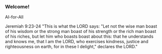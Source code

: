 ### Welcome!
AI-for-All

Jeremiah 9:23-24 "This is what the LORD says: "Let not the wise man boast of his wisdom or the strong man boast of his strength or the rich man boast of his riches, but let him who boasts boast about this: that he understands and knows me, that I am the LORD, who exercises kindness, justice and righteousness on earth, for in these I delight," declares the LORD."
